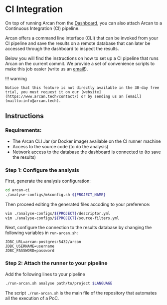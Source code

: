 # CI Integration

On top of running Arcan from the [Dashboard](installation.md), you can also attach Arcan to a Continuous Integration (CI) pipeline.

Arcan offers a command line interface (CLI) that can be invoked from your CI pipeline and save the results on a remote database that can later be accessed through the dashboard to inspect the results.

Below you will find the instructions on how to set up a CI pipeline that runs Arcan on the current commit.
We provide a set of convenience scripts to make this job easier (write us an [email!](mailto:info@arcan.tech)).

!!! warning 

    Notice that this feature is not directly available in the 30-day free trial, you must request it on our [website](https://www.arcan.tech/contact/) or by sending us an [email](mailto:info@arcan.tech).

## Instructions

### Requirements:
- The Arcan CLI Jar (or Docker image) available on the CI runner machine
- Access to the source code (to do the analysis)
- Network access to the database the dashboard is connected to (to save the results)

### Step 1: Configure the analysis

First, generate the analysis configuration:

```bash
cd arcan-ci
./analyse-configs/mkconfig.sh ${PROJECT_NAME}
```

Then proceed editing the generated files accoding to your preference:

```bash
vim ./analyse-configs/${PROJECT}/descriptor.yml
vim ./analyse-configs/${PROJECT}/source-filters.yml 
```

Next, configure the connection to the results database by changing the following variables in `run-arcan.sh`:

```
JDBC_URL=arcan-postgres:5432/arcan
JDBC_USERNAME=username
JDBC_PASSWORD=password
```

### Step 2: Attach the runner to your pipeline

Add the following lines to your pipeline

```bash
./run-arcan.sh analyse path/to/project $LANGUAGE
```
The script `./run-arcan.sh` is the main file of the repository that automates all the execution of a PoC.